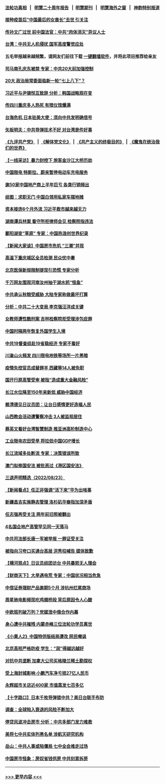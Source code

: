 #### [法轮功真相](https://github.com/gfw-breaker/truth/blob/master/README.md?t=0) &nbsp;&nbsp;|&nbsp;&nbsp; [明慧二十周年报告](https://github.com/gfw-breaker/mh-reports/blob/master/README.md?t=0) &nbsp;&nbsp;|&nbsp;&nbsp;[明慧期刊](https://github.com/gfw-breaker/mh-qikan) &nbsp;&nbsp;|&nbsp;&nbsp; [明慧海外之窗](https://github.com/gfw-breaker/mh-news/blob/master/README.md?t=0) &nbsp;&nbsp;|&nbsp;&nbsp; [神韵特别报道](https://github.com/gfw-breaker/mh-news/blob/master/shenyun.md?t=0)
#### [接种疫苗后“中国最后的女酋长”去世 引关注](../pages/nsc413/n13809320.md?t=08250701) 
#### [传孙文广过世 前中国法官：中共“肉体消灭”异议人士](../pages/nsc413/n13809359.md?t=08250701) 
#### [台湾：中共无人机侵扰 国军高度警觉应处](../pages/nsc413/n13809026.md?t=08250701) 
#### 五毛举报越来越频繁，请网友们前往下载 [一键翻墙软件](https://github.com/gfw-breaker/ssr-accounts)，并将此项目推荐给亲友
#### [司马南孔庆东被禁 专家：中共20大前加强控制](../pages/nsc413/n13809329.md?t=08250701) 
#### [20大 政治局常委面临新一轮“七上八下”？](../pages/nsc413/n13809294.md?t=08250701) 
#### [习近平与尹锡悦互致辞 分析：韩国战略观在变](../pages/nsc413/n13809249.md?t=08250701) 
#### [传四川重庆多人热死 有殡仪馆爆满](../pages/nsc413/n13809234.md?t=08250701) 
#### [台海危机 日本驻美大使：须向中共发明确信号](../pages/nsc413/n13809271.md?t=08250701) 
#### [矢板明夫：中共导弹技术不好 对台湾是件好事](../pages/nsc413/n13808945.md?t=08250701) 
#### [《九评共产党》](https://github.com/begood0513/9ping.md/blob/master/README.md) &nbsp;|&nbsp; [《解体党文化》](../../../../jtdwh.md/blob/master/README.md)  &nbsp;|&nbsp; [《共产主义的终极目的》](../../../../gczydzjmd.md/blob/master/README.md) &nbsp;|&nbsp; [《魔鬼在统治我们的世界》](../../../../mgztzwmdsj.md/blob/master/README.md) 
#### [【一线采访】暴力封控下 旅客金沙江大桥历劫](../pages/nsc413/n13809041.md?t=08250701) 
#### [中国限电 特斯拉、蔚来暂停电动车充电服务](../pages/nsc413/n13809217.md?t=08250701) 
#### [逾50家中国地产商上半年巨亏 各类行销频出](../pages/nsc413/n13809014.md?t=08250701) 
#### [组图：求职无门 中国白领用私家车摆地摊](../pages/nsc413/n13809239.md?t=08250701) 
#### [资本接连6个月外流 习近平救市越来越无力](../pages/nsc413/n13809117.md?t=08250701) 
#### [湖南谭兵林案 看守所拒律师会见 检察院指违法](../pages/nsc413/n13809165.md?t=08250701) 
#### [鄱阳湖变“草原” 专家：中国热浪创世界纪录](../pages/nsc413/n13809177.md?t=08250701) 
#### [【新闻大家谈】中国房市危机 “三潮”并现](../pages/nsc413/n13809173.md?t=08250701) 
#### [高温下重庆城区全员检测 民众忧中暑](../pages/nsc413/n13809018.md?t=08250701) 
#### [北京医保新规限制提现引恐慌 专家分析](../pages/nsc413/n13809016.md?t=08250701) 
#### [千万网友围观河南汝州抽干湖水抓“怪鱼”](../pages/nsc413/n13809037.md?t=08250701) 
#### [中共承认秋粮受威胁 大陆专家称做最坏打算](../pages/nsc413/n13808903.md?t=08250701) 
#### [分析：中共二十大变局 李克强汪洋成关键](../pages/nsc413/n13809019.md?t=08250701) 
#### [女教师遭性酷刑案 吉林检察院拒受理涉包庇罪](../pages/nsc413/n13808837.md?t=08250701) 
#### [中国时隔两年恢复外国学生入境](../pages/nsc413/n13809012.md?t=08250701) 
#### [中共19督查组赴19省稳经济 专家不看好](../pages/nsc413/n13809003.md?t=08250701) 
#### [川渝山火频发 四川限电地铁等场所一片黑暗](../pages/nsc413/n13808981.md?t=08250701) 
#### [疫情失控官员成替罪羊  西藏等14人被免职](../pages/nsc413/n13808797.md?t=08250701) 
#### [国开行原高管受审 被指“造成重大金融风险”](../pages/nsc413/n13808959.md?t=08250701) 
#### [长江水位降至150年来新低 威胁中国经济](../pages/nsc413/n13808965.md?t=08250701) 
#### [赖清德见日议员团：让台日感情更好造福人民](../pages/nsc413/n13808961.md?t=08250701) 
#### [山西教会活动遭警察冲击 3人被监视居住](../pages/nsc413/n13808966.md?t=08250701) 
#### [蔡英文看好台湾智慧制造 推亚洲高阶制造中心](../pages/nsc413/n13808829.md?t=08250701) 
#### [工业限电农田受旱 将拉低中国GDP增长](../pages/nsc413/n13808899.md?t=08250701) 
#### [长江流域多处断流 专家：决策错误所致](../pages/nsc413/n13808766.md?t=08250701) 
#### [澳门拟修国安法 被批恶过《港区国安法》](../pages/nsc413/n13808847.md?t=08250701) 
#### [三退声明精选（2022/08/23）](../pages/nsc413/n13808848.md?t=08250701) 
#### [【新闻看点】任正非强调“活下来”华为出啥事](../pages/nsc413/n13807979.md?t=08250701) 
#### [新疆昌吉实施静态管理 洛杉矶华裔指加深矛盾](../pages/nsc413/n13808820.md?t=08250701) 
#### [任志强再受关注 两年前旧照被翻出](../pages/nsc413/n13808740.md?t=08250701) 
#### [4名国企地产高管罕见同一天落马](../pages/nsc413/n13808780.md?t=08250701) 
#### [中共司法部长唐一军被举报 一罪证受关注](../pages/nsc413/n13808229.md?t=08250701) 
#### [被指向习夸口买通台高层 洪秀柱喊告 媒体致歉](../pages/nsc413/n13808657.md?t=08250701) 
#### [【横河观点】日议员组团访台 中共暴怒无人理会](../pages/nsc413/n13808647.md?t=08250701) 
#### [【财商天下】大旱遇电荒 专家：中国状况相当危急](../pages/nsc413/n13808628.md?t=08250701) 
#### [中信证券理财产品逾期5个月 涉杭州烂尾商场](../pages/nsc413/n13808607.md?t=08250701) 
#### [周星驰电影频现吃鸡翅桥段 背后原因令人心酸](../pages/nsc413/n13807971.md?t=08250701) 
#### [中欧班列破万列？党媒泄中俄合作内幕](../pages/nsc413/n13807912.md?t=08250701) 
#### [身心遭中共摧残 内蒙赤峰三位法轮功学员离世](../pages/nsc413/n13808436.md?t=08250701) 
#### [《小黄人2》中国特供版结局遭改 网民嘲讽](../pages/nsc413/n13808563.md?t=08250701) 
#### [北京高校严格防疫 学生：“润”得越远越好](../pages/nsc413/n13808548.md?t=08250701) 
#### [对抗中共垄断 加拿大公司买格陵兰稀土勘探权](../pages/nsc413/n13808491.md?t=08250701) 
#### [受上海封城影响 小鹏汽车净亏损27亿人民币](../pages/nsc413/n13808561.md?t=08250701) 
#### [永辉超市关店近400家 市值蒸发七百多亿](../pages/nsc413/n13808559.md?t=08250701) 
#### [【十字路口】日本千枚导弹锁中共？美日台联手布防](../pages/nsc413/n13808462.md?t=08250701) 
#### [调查：全球陷入衰退的风险不断加大](../pages/nsc413/n13808549.md?t=08250701) 
#### [停贷风波冲击房市 分析：中共多部门发力难救](../pages/nsc413/n13808540.md?t=08250701) 
#### [美将七中共实体列黑名单 涉航天研究机构](../pages/nsc413/n13808533.md?t=08250701) 
#### [岳山：中共人事或陷僵局 七中全会难走过场](../pages/nsc413/n13808465.md?t=08250701) 
#### [中国房市怪象：房奴省钱供房 中共刻意拆房](../pages/nsc413/n13808524.md?t=08250701) 

----
#### [ >>> 更早内容 <<< ](../indexes/nsc413-earlier.md)
